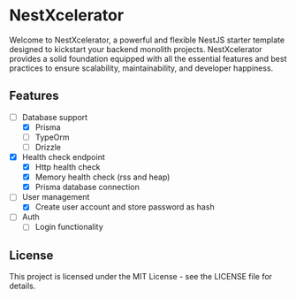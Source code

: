 # NestXcelerator

Welcome to NestXcelerator, a powerful and flexible NestJS starter template designed to kickstart your backend monolith projects. NestXcelerator provides a solid foundation equipped with all the essential features and best practices to ensure scalability, maintainability, and developer happiness.

## Features

- [ ] Database support
  - [x] Prisma
  - [ ] TypeOrm
  - [ ] Drizzle
- [x] Health check endpoint
  - [x] Http health check
  - [x] Memory health check (rss and heap)
  - [x] Prisma database connection
- [ ] User management
  - [x] Create user account and store password as hash
- [ ] Auth
  - [ ] Login functionality

## License

This project is licensed under the MIT License - see the LICENSE file for details.
